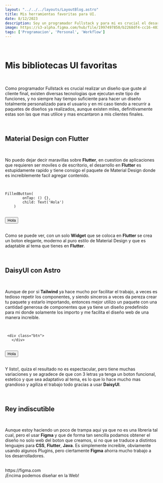 ```yaml
---
layout: "../../../layouts/LayoutBlog.astro"
title: Mis herramientas favoritas para UI.
date: 8/12/2023
description: Soy un programador Fullstack y para mi es crucial el desarrollo rapido y entregas inmediatas con tecnologias que no me detengan o retrasen mi desarrollo, estas son las tecnologias que me facilitan el trabajo para UI.
image: https://s3-alpha.figma.com/hub/file/1997497850/b2268df4-cc16-403d-bed1-df58f81695c6-cover.png
tags: ['Programacion', 'Personal', 'Workflow']
---
```


<br>

# Mis bibliotecas UI favoritas

<br>

Como programador Fullstack es crucial realizar un diseño que guste al cliente final, existen diversas tecnologias que ejecutan este tipo de funciones, y no siempre hay tiempo suficiente para hacer un diseño totalmente personalizado para el usuario y en mi caso tiendo a recurrir a paquetes de diseños ya realizados, aunque existen miles, definitivamente estas son las que mas utilice y mas encantaron a mis clientes finales.

<br>

## Material Design con Flutter

<br>

No puedo dejar decir maravillas sobre **Flutter**, en cuestion de aplicaciones que requieren ser moviles o de escritorio, el desarrollo en **Flutter** es estupidamente rapido y tiene consigo el paquete de Material Design donde es increiblemente facil agregar contenido.

<br>

<div class="flex flex-col md:flex-row w-full">
  <div class="grid flex-grow card rounded-box place-items-center">
    <div class="mockup-code">
        <pre><code>FilledButton(
        onTap: () {}, 
        child: Text('Hola')
    )
        </code></pre>
    </div>
  </div>
  <div class="divider md:divider-vertical md:divider-horizontal-0"></div>
  <div class="grid flex-grow card rounded-box place-items-center">
    <div class="mockup-window border bg-base-300">
    <div class="flex justify-center px-32 py-16 bg-base-200">
     <Button class="bg-blue-500 rounded-3xl hover:bg-blue-400 text-white font-bold py-2 px-4">Hola</Button>
        </div>
    </div>
  </div>
</div>


<br>

Como se puede ver, con un solo **Widget** que se coloca en **Flutter** se crea un boton elegante, moderno al puro estilo de Material Design y que es adaptable al tema que tienes en **Flutter**.

<br>

## DaisyUI con Astro

<br>

Aunque de por si **Tailwind** ya hace mucho por facilitar el trabajo, a veces es tedioso repetir los componentes, y siendo sinceros a veces da pereza crear tu paquete y estarlo importando, entonces mejor utilizo un paquete con una cantidad generosa de componentes que ya tiene un diseño predefinido para mi donde solamente los importo y me facilita el diseño web de una manera increible.

<br>

<div class="flex flex-col md:flex-row w-full">
  <div class="grid flex-grow card rounded-box place-items-center">
    <div class="mockup-code">
        <pre><code> &lt;div class="btn"&gt;
   &lt;/div&gt;
        </code></pre>
    </div>
  </div>
  <div class="divider md:divider-vertical md:divider-horizontal-0"></div>
  <div class="grid flex-grow card rounded-box place-items-center">
    <div class="mockup-window border bg-base-300">
    <div class="flex justify-center px-32 py-16 bg-base-200">
     <Button class="btn">Hola</Button>
        </div>
    </div>
  </div>
</div>


<br>

Y listo!, quiza el resultado no es espectacular, pero tiene muchas variaciones y se agradece de que con 3 letras ya tenga un boton funcional, estetico y que sea adaptativo al tema, es lo que lo hace mucho mas grandioso y agiliza el trabajo todo gracias a usar **DaisyUI**.

<br>

## Rey indiscutible

<br>

Aunque estoy haciendo un poco de trampa aqui ya que no es una libreria tal cual, pero el usar **Figma** y que de forma tan sencilla podamos obtener el diseño no solo web del boton que creamos, si no que se traduce a distintos lenguajes para **CSS**, **Flutter**, **Java**. Es simplemente increible, obviamente usando algunos Plugins, pero ciertamente **Figma** ahorra mucho trabajo a los desarrolladores.

<br>

<div class="mockup-browser border bg-base-300">
  <div class="mockup-browser-toolbar">
    <div class="input">https://figma.com</div>
  </div>
  <div class="flex justify-center px-4 py-16 bg-base-200">¡Encima podemos diseñar en la Web!</div>
</div>

<br>